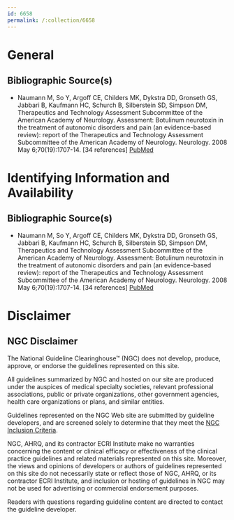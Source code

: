 ```yaml
---
id: 6658
permalink: /:collection/6658
---
```


# General

## Bibliographic Source(s)

- Naumann M, So Y, Argoff CE, Childers MK, Dykstra DD, Gronseth GS, Jabbari B, Kaufmann HC, Schurch B, Silberstein SD, Simpson DM, Therapeutics and Technology Assessment Subcommittee of the American Academy of Neurology. Assessment: Botulinum neurotoxin in the treatment of autonomic disorders and pain (an evidence-based review): report of the Therapeutics and Technology Assessment Subcommittee of the American Academy of Neurology. Neurology. 2008 May 6;70(19):1707-14. [34 references] [ PubMed ](http://www.ncbi.nlm.nih.gov/entrez/query.fcgi?cmd=Retrieve&db=pubmed&dopt=Abstract&list_uids=18458231)

# Identifying Information and Availability

## Bibliographic Source(s)

- Naumann M, So Y, Argoff CE, Childers MK, Dykstra DD, Gronseth GS, Jabbari B, Kaufmann HC, Schurch B, Silberstein SD, Simpson DM, Therapeutics and Technology Assessment Subcommittee of the American Academy of Neurology. Assessment: Botulinum neurotoxin in the treatment of autonomic disorders and pain (an evidence-based review): report of the Therapeutics and Technology Assessment Subcommittee of the American Academy of Neurology. Neurology. 2008 May 6;70(19):1707-14. [34 references] [ PubMed ](http://www.ncbi.nlm.nih.gov/entrez/query.fcgi?cmd=Retrieve&db=pubmed&dopt=Abstract&list_uids=18458231)

# Disclaimer

## NGC Disclaimer

The National Guideline Clearinghouse™ (NGC) does not develop, produce, approve, or endorse the guidelines represented on this site.

All guidelines summarized by NGC and hosted on our site are produced under the auspices of medical specialty societies, relevant professional associations, public or private organizations, other government agencies, health care organizations or plans, and similar entities.

Guidelines represented on the NGC Web site are submitted by guideline developers, and are screened solely to determine that they meet the [NGC Inclusion Criteria](/help-and-about/summaries/inclusion-criteria).

NGC, AHRQ, and its contractor ECRI Institute make no warranties concerning the content or clinical efficacy or effectiveness of the clinical practice guidelines and related materials represented on this site. Moreover, the views and opinions of developers or authors of guidelines represented on this site do not necessarily state or reflect those of NGC, AHRQ, or its contractor ECRI Institute, and inclusion or hosting of guidelines in NGC may not be used for advertising or commercial endorsement purposes.

Readers with questions regarding guideline content are directed to contact the guideline developer.

